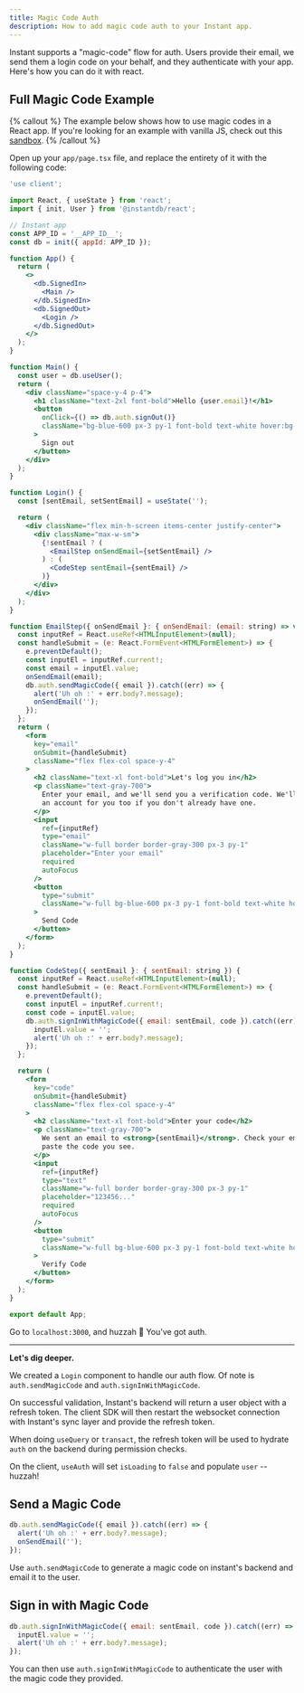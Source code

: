 ```yaml
---
title: Magic Code Auth
description: How to add magic code auth to your Instant app.
---
```


Instant supports a "magic-code" flow for auth. Users provide their email, we send
them a login code on your behalf, and they authenticate with your app. Here's
how you can do it with react.

## Full Magic Code Example

{% callout %}
The example below shows how to use magic codes in a React app. If you're looking
for an example with vanilla JS, check out this [sandbox](https://github.com/instantdb/instant/blob/main/client/sandbox/vanilla-js-vite/src/main.ts).
{% /callout %}

Open up your `app/page.tsx` file, and replace the entirety of it with the following code:

```jsx {% showCopy=true %}
'use client';

import React, { useState } from 'react';
import { init, User } from '@instantdb/react';

// Instant app
const APP_ID = '__APP_ID__';
const db = init({ appId: APP_ID });

function App() {
  return (
    <>
      <db.SignedIn>
        <Main />
      </db.SignedIn>
      <db.SignedOut>
        <Login />
      </db.SignedOut>
    </>
  );
}

function Main() {
  const user = db.useUser();
  return (
    <div className="space-y-4 p-4">
      <h1 className="text-2xl font-bold">Hello {user.email}!</h1>
      <button
        onClick={() => db.auth.signOut()}
        className="bg-blue-600 px-3 py-1 font-bold text-white hover:bg-blue-700"
      >
        Sign out
      </button>
    </div>
  );
}

function Login() {
  const [sentEmail, setSentEmail] = useState('');

  return (
    <div className="flex min-h-screen items-center justify-center">
      <div className="max-w-sm">
        {!sentEmail ? (
          <EmailStep onSendEmail={setSentEmail} />
        ) : (
          <CodeStep sentEmail={sentEmail} />
        )}
      </div>
    </div>
  );
}

function EmailStep({ onSendEmail }: { onSendEmail: (email: string) => void }) {
  const inputRef = React.useRef<HTMLInputElement>(null);
  const handleSubmit = (e: React.FormEvent<HTMLFormElement>) => {
    e.preventDefault();
    const inputEl = inputRef.current!;
    const email = inputEl.value;
    onSendEmail(email);
    db.auth.sendMagicCode({ email }).catch((err) => {
      alert('Uh oh :' + err.body?.message);
      onSendEmail('');
    });
  };
  return (
    <form
      key="email"
      onSubmit={handleSubmit}
      className="flex flex-col space-y-4"
    >
      <h2 className="text-xl font-bold">Let's log you in</h2>
      <p className="text-gray-700">
        Enter your email, and we'll send you a verification code. We'll create
        an account for you too if you don't already have one.
      </p>
      <input
        ref={inputRef}
        type="email"
        className="w-full border border-gray-300 px-3 py-1"
        placeholder="Enter your email"
        required
        autoFocus
      />
      <button
        type="submit"
        className="w-full bg-blue-600 px-3 py-1 font-bold text-white hover:bg-blue-700"
      >
        Send Code
      </button>
    </form>
  );
}

function CodeStep({ sentEmail }: { sentEmail: string }) {
  const inputRef = React.useRef<HTMLInputElement>(null);
  const handleSubmit = (e: React.FormEvent<HTMLFormElement>) => {
    e.preventDefault();
    const inputEl = inputRef.current!;
    const code = inputEl.value;
    db.auth.signInWithMagicCode({ email: sentEmail, code }).catch((err) => {
      inputEl.value = '';
      alert('Uh oh :' + err.body?.message);
    });
  };

  return (
    <form
      key="code"
      onSubmit={handleSubmit}
      className="flex flex-col space-y-4"
    >
      <h2 className="text-xl font-bold">Enter your code</h2>
      <p className="text-gray-700">
        We sent an email to <strong>{sentEmail}</strong>. Check your email, and
        paste the code you see.
      </p>
      <input
        ref={inputRef}
        type="text"
        className="w-full border border-gray-300 px-3 py-1"
        placeholder="123456..."
        required
        autoFocus
      />
      <button
        type="submit"
        className="w-full bg-blue-600 px-3 py-1 font-bold text-white hover:bg-blue-700"
      >
        Verify Code
      </button>
    </form>
  );
}

export default App;
```

Go to `localhost:3000`, and huzzah 🎉 You've got auth.

---

**Let's dig deeper.**

We created a `Login` component to handle our auth flow. Of note is `auth.sendMagicCode`
and `auth.signInWithMagicCode`.

On successful validation, Instant's backend will return a user object with a refresh token.
The client SDK will then restart the websocket connection with Instant's sync layer and provide the refresh token.

When doing `useQuery` or `transact`, the refresh token will be used to hydrate `auth`
on the backend during permission checks.

On the client, `useAuth` will set `isLoading` to `false` and populate `user` -- huzzah!

## Send a Magic Code

```javascript
db.auth.sendMagicCode({ email }).catch((err) => {
  alert('Uh oh :' + err.body?.message);
  onSendEmail('');
});
```

Use `auth.sendMagicCode` to generate a magic code on instant's backend and email it to the user.

## Sign in with Magic Code

```javascript
db.auth.signInWithMagicCode({ email: sentEmail, code }).catch((err) => {
  inputEl.value = '';
  alert('Uh oh :' + err.body?.message);
});
```

You can then use `auth.signInWithMagicCode` to authenticate the user with the magic code they provided.
